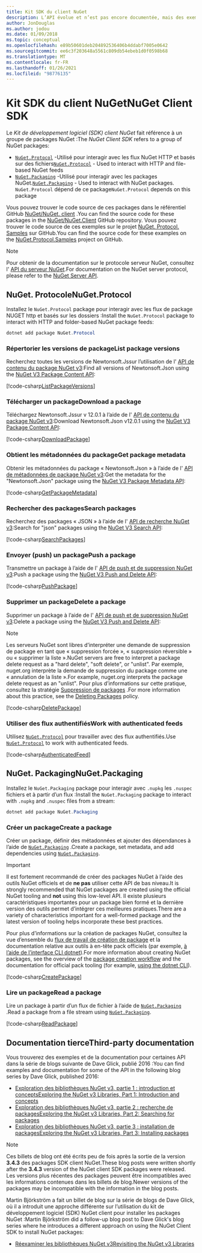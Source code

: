 ```yaml
---
title: Kit SDK du client NuGet
description: L’API évolue et n’est pas encore documentée, mais des exemples sont disponibles sur le blog de Dave Glick.
author: JonDouglas
ms.author: jodou
ms.date: 01/09/2018
ms.topic: conceptual
ms.openlocfilehash: e89b50601deb204892536406b4ddabf7005e0642
ms.sourcegitcommit: ee6c3f203648a5561c809db54ebeb1d0f0598b68
ms.translationtype: MT
ms.contentlocale: fr-FR
ms.lasthandoff: 01/26/2021
ms.locfileid: "98776135"
---
```

# <a name="nuget-client-sdk"></a><span data-ttu-id="bc67b-103">Kit SDK du client NuGet</span><span class="sxs-lookup"><span data-stu-id="bc67b-103">NuGet Client SDK</span></span>

<span data-ttu-id="bc67b-104">Le *Kit de développement logiciel (SDK) client NuGet* fait référence à un groupe de packages NuGet :</span><span class="sxs-lookup"><span data-stu-id="bc67b-104">The *NuGet Client SDK* refers to a group of NuGet packages:</span></span>

* <span data-ttu-id="bc67b-105">[`NuGet.Protocol`](https://www.nuget.org/packages/NuGet.Protocol) -Utilisé pour interagir avec les flux NuGet HTTP et basés sur des fichiers</span><span class="sxs-lookup"><span data-stu-id="bc67b-105">[`NuGet.Protocol`](https://www.nuget.org/packages/NuGet.Protocol) - Used to interact with HTTP and file-based NuGet feeds</span></span>
* <span data-ttu-id="bc67b-106">[`NuGet.Packaging`](https://www.nuget.org/packages/NuGet.Packaging) -Utilisé pour interagir avec les packages NuGet.</span><span class="sxs-lookup"><span data-stu-id="bc67b-106">[`NuGet.Packaging`](https://www.nuget.org/packages/NuGet.Packaging) - Used to interact with NuGet packages.</span></span> <span data-ttu-id="bc67b-107">`NuGet.Protocol` dépend de ce package</span><span class="sxs-lookup"><span data-stu-id="bc67b-107">`NuGet.Protocol` depends on this package</span></span>

<span data-ttu-id="bc67b-108">Vous pouvez trouver le code source de ces packages dans le référentiel GitHub [NuGet/NuGet. client](https://github.com/NuGet/NuGet.Client) .</span><span class="sxs-lookup"><span data-stu-id="bc67b-108">You can find the source code for these packages in the [NuGet/NuGet.Client](https://github.com/NuGet/NuGet.Client) GitHub repository.</span></span>
<span data-ttu-id="bc67b-109">Vous pouvez trouver le code source de ces exemples sur le projet [NuGet. Protocol. Samples](https://github.com/NuGet/Samples/tree/master/NuGetProtocolSamples) sur GitHub.</span><span class="sxs-lookup"><span data-stu-id="bc67b-109">You can find the source code for these examples on the [NuGet.Protocol.Samples](https://github.com/NuGet/Samples/tree/master/NuGetProtocolSamples) project on GitHub.</span></span>

> [!Note]
> <span data-ttu-id="bc67b-110">Pour obtenir de la documentation sur le protocole serveur NuGet, consultez l' [API du serveur NuGet](~/api/overview.md).</span><span class="sxs-lookup"><span data-stu-id="bc67b-110">For documentation on the NuGet server protocol, please refer to the [NuGet Server API](~/api/overview.md).</span></span>

## <a name="nugetprotocol"></a><span data-ttu-id="bc67b-111">NuGet. Protocole</span><span class="sxs-lookup"><span data-stu-id="bc67b-111">NuGet.Protocol</span></span>

<span data-ttu-id="bc67b-112">Installez le `NuGet.Protocol` package pour interagir avec les flux de package NUGET http et basés sur les dossiers :</span><span class="sxs-lookup"><span data-stu-id="bc67b-112">Install the `NuGet.Protocol` package to interact with HTTP and folder-based NuGet package feeds:</span></span>

```ps1
dotnet add package NuGet.Protocol
```

### <a name="list-package-versions"></a><span data-ttu-id="bc67b-113">Répertorier les versions de package</span><span class="sxs-lookup"><span data-stu-id="bc67b-113">List package versions</span></span>

<span data-ttu-id="bc67b-114">Recherchez toutes les versions de Newtonsoft.Jssur l’utilisation de l' [API de contenu du package NuGet v3](../api/package-base-address-resource.md#enumerate-package-versions):</span><span class="sxs-lookup"><span data-stu-id="bc67b-114">Find all versions of Newtonsoft.Json using the [NuGet V3 Package Content API](../api/package-base-address-resource.md#enumerate-package-versions):</span></span>

[!code-csharp[ListPackageVersions](~/../nuget-samples/NuGetProtocolSamples/Program.cs?name=ListPackageVersions)]

### <a name="download-a-package"></a><span data-ttu-id="bc67b-115">Télécharger un package</span><span class="sxs-lookup"><span data-stu-id="bc67b-115">Download a package</span></span>

<span data-ttu-id="bc67b-116">Téléchargez Newtonsoft.Jssur v 12.0.1 à l’aide de l' [API de contenu du package NuGet v3](../api/package-base-address-resource.md):</span><span class="sxs-lookup"><span data-stu-id="bc67b-116">Download Newtonsoft.Json v12.0.1 using the [NuGet V3 Package Content API](../api/package-base-address-resource.md):</span></span>

[!code-csharp[DownloadPackage](~/../nuget-samples/NuGetProtocolSamples/Program.cs?name=DownloadPackage)]

### <a name="get-package-metadata"></a><span data-ttu-id="bc67b-117">Obtient les métadonnées du package</span><span class="sxs-lookup"><span data-stu-id="bc67b-117">Get package metadata</span></span>

<span data-ttu-id="bc67b-118">Obtenir les métadonnées du package « Newtonsoft.Json » à l’aide de l' [API de métadonnées de package NuGet v3](../api/registration-base-url-resource.md):</span><span class="sxs-lookup"><span data-stu-id="bc67b-118">Get the metadata for the "Newtonsoft.Json" package using the [NuGet V3 Package Metadata API](../api/registration-base-url-resource.md):</span></span>

[!code-csharp[GetPackageMetadata](~/../nuget-samples/NuGetProtocolSamples/Program.cs?name=GetPackageMetadata)]

### <a name="search-packages"></a><span data-ttu-id="bc67b-119">Rechercher des packages</span><span class="sxs-lookup"><span data-stu-id="bc67b-119">Search packages</span></span>

<span data-ttu-id="bc67b-120">Recherchez des packages « JSON » à l’aide de l' [API de recherche NuGet v3](../api/search-query-service-resource.md):</span><span class="sxs-lookup"><span data-stu-id="bc67b-120">Search for "json" packages using the [NuGet V3 Search API](../api/search-query-service-resource.md):</span></span>

[!code-csharp[SearchPackages](~/../nuget-samples/NuGetProtocolSamples/Program.cs?name=SearchPackages)]

### <a name="push-a-package"></a><span data-ttu-id="bc67b-121">Envoyer (push) un package</span><span class="sxs-lookup"><span data-stu-id="bc67b-121">Push a package</span></span>

<span data-ttu-id="bc67b-122">Transmettre un package à l’aide de l' [API de push et de suppression NuGet v3](../api/package-publish-resource.md):</span><span class="sxs-lookup"><span data-stu-id="bc67b-122">Push a package using the [NuGet V3 Push and Delete API](../api/package-publish-resource.md):</span></span>

[!code-csharp[PushPackage](~/../nuget-samples/NuGetProtocolSamples/Program.cs?name=PushPackage)]

### <a name="delete-a-package"></a><span data-ttu-id="bc67b-123">Supprimer un package</span><span class="sxs-lookup"><span data-stu-id="bc67b-123">Delete a package</span></span>

<span data-ttu-id="bc67b-124">Supprimer un package à l’aide de l' [API de push et de suppression NuGet v3](../api/package-publish-resource.md):</span><span class="sxs-lookup"><span data-stu-id="bc67b-124">Delete a package using the [NuGet V3 Push and Delete API](../api/package-publish-resource.md):</span></span>

> [!Note]
> <span data-ttu-id="bc67b-125">Les serveurs NuGet sont libres d’interpréter une demande de suppression de package en tant que « suppression forcée », « suppression réversible » ou « supprimer la liste ».</span><span class="sxs-lookup"><span data-stu-id="bc67b-125">NuGet servers are free to interpret a package delete request as a "hard delete", "soft delete", or "unlist".</span></span>
> <span data-ttu-id="bc67b-126">Par exemple, nuget.org interprète la demande de suppression du package comme une « annulation de la liste ».</span><span class="sxs-lookup"><span data-stu-id="bc67b-126">For example, nuget.org interprets the package delete request as an "unlist".</span></span> <span data-ttu-id="bc67b-127">Pour plus d’informations sur cette pratique, consultez la stratégie [Suppression de packages](../nuget-org/policies/deleting-packages.md) .</span><span class="sxs-lookup"><span data-stu-id="bc67b-127">For more information about this practice, see the [Deleting Packages](../nuget-org/policies/deleting-packages.md) policy.</span></span>

[!code-csharp[DeletePackage](~/../nuget-samples/NuGetProtocolSamples/Program.cs?name=DeletePackage)]

### <a name="work-with-authenticated-feeds"></a><span data-ttu-id="bc67b-128">Utiliser des flux authentifiés</span><span class="sxs-lookup"><span data-stu-id="bc67b-128">Work with authenticated feeds</span></span>

<span data-ttu-id="bc67b-129">Utilisez [`NuGet.Protocol`](https://www.nuget.org/packages/NuGet.Protocol) pour travailler avec des flux authentifiés.</span><span class="sxs-lookup"><span data-stu-id="bc67b-129">Use [`NuGet.Protocol`](https://www.nuget.org/packages/NuGet.Protocol) to work with authenticated feeds.</span></span>

[!code-csharp[AuthenticatedFeed](~/../nuget-samples/NuGetProtocolSamples/Program.cs?name=AuthenticatedFeed)]

## <a name="nugetpackaging"></a><span data-ttu-id="bc67b-130">NuGet. Packaging</span><span class="sxs-lookup"><span data-stu-id="bc67b-130">NuGet.Packaging</span></span>

<span data-ttu-id="bc67b-131">Installez le `NuGet.Packaging` package pour interagir avec `.nupkg` les `.nuspec` fichiers et à partir d’un flux :</span><span class="sxs-lookup"><span data-stu-id="bc67b-131">Install the `NuGet.Packaging` package to interact with `.nupkg` and `.nuspec` files from a stream:</span></span>

```ps1
dotnet add package NuGet.Packaging
```

### <a name="create-a-package"></a><span data-ttu-id="bc67b-132">Créer un package</span><span class="sxs-lookup"><span data-stu-id="bc67b-132">Create a package</span></span>

<span data-ttu-id="bc67b-133">Créer un package, définir des métadonnées et ajouter des dépendances à l’aide de [`NuGet.Packaging`](https://www.nuget.org/packages/NuGet.Packaging) .</span><span class="sxs-lookup"><span data-stu-id="bc67b-133">Create a package, set metadata, and add dependencies using [`NuGet.Packaging`](https://www.nuget.org/packages/NuGet.Packaging).</span></span>

> [!IMPORTANT]
> <span data-ttu-id="bc67b-134">Il est fortement recommandé de créer des packages NuGet à l’aide des outils NuGet officiels et de **ne pas** utiliser cette API de bas niveau.</span><span class="sxs-lookup"><span data-stu-id="bc67b-134">It is strongly recommended that NuGet packages are created using the official NuGet tooling and **not** using this low-level API.</span></span> <span data-ttu-id="bc67b-135">Il existe plusieurs caractéristiques importantes pour un package bien formé et la dernière version des outils permet d’intégrer ces meilleures pratiques.</span><span class="sxs-lookup"><span data-stu-id="bc67b-135">There are a variety of characteristics important for a well-formed package and the latest version of tooling helps incorporate these best practices.</span></span>
> 
> <span data-ttu-id="bc67b-136">Pour plus d’informations sur la création de packages NuGet, consultez la vue d’ensemble du [flux de travail de création de package](../create-packages/overview-and-workflow.md) et la documentation relative aux outils à en-tête pack officiels (par exemple, [à l’aide de l’interface CLI dotnet](../create-packages/creating-a-package-dotnet-cli.md)).</span><span class="sxs-lookup"><span data-stu-id="bc67b-136">For more information about creating NuGet packages, see the overview of the [package creation workflow](../create-packages/overview-and-workflow.md) and the documentation for official pack tooling (for example, [using the dotnet CLI](../create-packages/creating-a-package-dotnet-cli.md)).</span></span>

[!code-csharp[CreatePackage](~/../nuget-samples/NuGetProtocolSamples/Program.cs?name=CreatePackage)]

### <a name="read-a-package"></a><span data-ttu-id="bc67b-137">Lire un package</span><span class="sxs-lookup"><span data-stu-id="bc67b-137">Read a package</span></span>

<span data-ttu-id="bc67b-138">Lire un package à partir d’un flux de fichier à l’aide de [`NuGet.Packaging`](https://www.nuget.org/packages/NuGet.Packaging) .</span><span class="sxs-lookup"><span data-stu-id="bc67b-138">Read a package from a file stream using [`NuGet.Packaging`](https://www.nuget.org/packages/NuGet.Packaging).</span></span>

[!code-csharp[ReadPackage](~/../nuget-samples/NuGetProtocolSamples/Program.cs?name=ReadPackage)]

## <a name="third-party-documentation"></a><span data-ttu-id="bc67b-139">Documentation tierce</span><span class="sxs-lookup"><span data-stu-id="bc67b-139">Third-party documentation</span></span>

<span data-ttu-id="bc67b-140">Vous trouverez des exemples et de la documentation pour certaines API dans la série de blogs suivante de Dave Glick, publié 2016 :</span><span class="sxs-lookup"><span data-stu-id="bc67b-140">You can find examples and documentation for some of the API in the following blog series by Dave Glick, published 2016:</span></span>

- [<span data-ttu-id="bc67b-141">Exploration des bibliothèques NuGet v3, partie 1 : introduction et concepts</span><span class="sxs-lookup"><span data-stu-id="bc67b-141">Exploring the NuGet v3 Libraries, Part 1: Introduction and concepts</span></span>](http://daveaglick.com/posts/exploring-the-nuget-v3-libraries-part-1)
- [<span data-ttu-id="bc67b-142">Exploration des bibliothèques NuGet v3, partie 2 : recherche de packages</span><span class="sxs-lookup"><span data-stu-id="bc67b-142">Exploring the NuGet v3 Libraries, Part 2: Searching for packages</span></span>](http://daveaglick.com/posts/exploring-the-nuget-v3-libraries-part-2)
- [<span data-ttu-id="bc67b-143">Exploration des bibliothèques NuGet v3, partie 3 : installation de packages</span><span class="sxs-lookup"><span data-stu-id="bc67b-143">Exploring the NuGet v3 Libraries, Part 3: Installing packages</span></span>](http://daveaglick.com/posts/exploring-the-nuget-v3-libraries-part-3)

> [!Note]
> <span data-ttu-id="bc67b-144">Ces billets de blog ont été écrits peu de fois après la sortie de la version **3.4.3** des packages SDK client NuGet.</span><span class="sxs-lookup"><span data-stu-id="bc67b-144">These blog posts were written shortly after the **3.4.3** version of the NuGet client SDK packages were released.</span></span>
> <span data-ttu-id="bc67b-145">Les versions plus récentes des packages peuvent être incompatibles avec les informations contenues dans les billets de blog.</span><span class="sxs-lookup"><span data-stu-id="bc67b-145">Newer versions of the packages may be incompatible with the information in the blog posts.</span></span>

<span data-ttu-id="bc67b-146">Martin Björkström a fait un billet de blog sur la série de blogs de Dave Glick, où il a introduit une approche différente sur l’utilisation du kit de développement logiciel (SDK) NuGet client pour installer les packages NuGet :</span><span class="sxs-lookup"><span data-stu-id="bc67b-146">Martin Björkström did a follow-up blog post to Dave Glick's blog series where he introduces a different approach on using the NuGet Client SDK to install NuGet packages:</span></span>

- [<span data-ttu-id="bc67b-147">Réexaminer les bibliothèques NuGet v3</span><span class="sxs-lookup"><span data-stu-id="bc67b-147">Revisiting the NuGet v3 Libraries</span></span>](https://martinbjorkstrom.com/posts/2018-09-19-revisiting-nuget-client-libraries)
